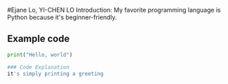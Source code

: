 #Ejane Lo, YI-CHEN LO 
Introduction: My favorite programming language is Python because it's beginner-friendly.

## Example code
```python 
print("Hello, world")

### Code Explanation
it's simply printing a greeting 
